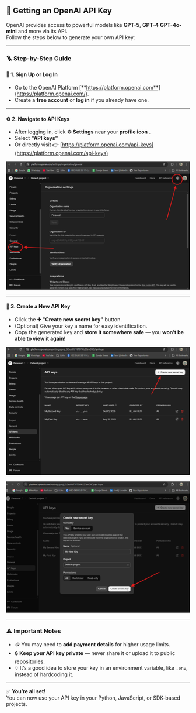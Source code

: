 ## 🔑 Getting an OpenAI API Key

OpenAI provides access to powerful models like **GPT-5**, **GPT-4** **GPT-4o-mini** and more via its API.  
Follow the steps below to generate your own API key:

---

### 🪜 Step-by-Step Guide

#### 🧭 1. Sign Up or Log In
- Go to the OpenAI Platform [**https://platform.openai.com**](https://platform.openai.com/).  
- Create a **free account** or **log in** if you already have one.

---

#### ⚙️ 2. Navigate to API Keys
- After logging in, click **⚙️ Settings** near your  **profile icon** .  
- Select **"API keys"**  
- Or directly visit 👉 [https://platform.openai.com/api-keys](https://platform.openai.com/api-keys)


![](images/api_keys.png)

---

#### 🧩 3. Create a New API Key
- Click the **➕ "Create new secret key"** button.  
- (Optional) Give your key a name for easy identification.  
- Copy the generated key and **store it somewhere safe** — you **won’t be able to view it again!**

![](images/create_key.png)

![](images/create_key_ready.png)

---

### ⚠️ Important Notes
- 🪙 You may need to **add payment details** for higher usage limits.  
- 🔒 **Keep your API key private** — never share it or upload it to public repositories.  
- 💡 It’s a good idea to store your key in an environment variable, like `.env`, instead of hardcoding it.

---

✅ **You’re all set!**  
You can now use your API key in your Python, JavaScript, or SDK-based projects.
